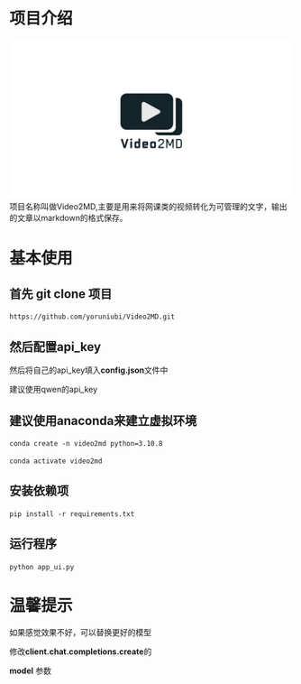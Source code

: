 # 项目介绍 #
!["logo"](./logo.png)
项目名称叫做Video2MD,主要是用来将网课类的视频转化为可管理的文字，输出的文章以markdown的格式保存。

# 基本使用 #
## 首先 git clone 项目
`https://github.com/yoruniubi/Video2MD.git`
## 然后配置api_key
然后将自己的api_key填入**config.json**文件中

建议使用qwen的api_key

## 建议使用anaconda来建立虚拟环境  
`conda create -n video2md python=3.10.8`

`conda activate video2md`
## 安装依赖项
`pip install -r requirements.txt`
## 运行程序
`python app_ui.py`
# 温馨提示 #
如果感觉效果不好，可以替换更好的模型

修改**client.chat.completions.create**的

**model** 参数 

